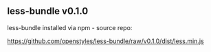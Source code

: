 ## less-bundle v0.1.0

less-bundle installed via npm - source repo:

https://github.com/openstyles/less-bundle/raw/v0.1.0/dist/less.min.js
